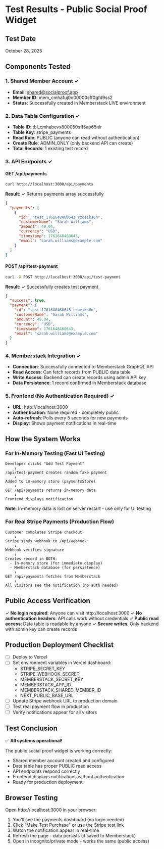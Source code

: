 # Test Results - Public Social Proof Widget

## Test Date
October 28, 2025

## Components Tested

### 1. Shared Member Account ✓
- **Email**: shared@socialproof.app
- **Member ID**: mem_cmhafuj0o00000sff0gfd9ss2
- **Status**: Successfully created in Memberstack LIVE environment

### 2. Data Table Configuration ✓
- **Table ID**: tbl_cmhabevx800050sff5ap65nlr
- **Table Key**: stripe_payments
- **Read Rule**: PUBLIC (anyone can read without authentication)
- **Create Rule**: ADMIN_ONLY (only backend API can create)
- **Total Records**: 1 existing test record

### 3. API Endpoints ✓

#### GET /api/payments
```bash
curl http://localhost:3000/api/payments
```
**Result**: ✓ Returns payments array successfully
```json
{
  "payments": [
    {
      "id": "test_1761648460643_rzoeiks6n",
      "customerName": "Sarah Williams",
      "amount": 49.04,
      "currency": "USD",
      "timestamp": 1761648460643,
      "email": "sarah.williams@example.com"
    }
  ]
}
```

#### POST /api/test-payment
```bash
curl -X POST http://localhost:3000/api/test-payment
```
**Result**: ✓ Successfully creates test payment
```json
{
  "success": true,
  "payment": {
    "id": "test_1761648460643_rzoeiks6n",
    "customerName": "Sarah Williams",
    "amount": 49.04,
    "currency": "USD",
    "timestamp": 1761648460643,
    "email": "sarah.williams@example.com"
  }
}
```

### 4. Memberstack Integration ✓
- **Connection**: Successfully connected to Memberstack GraphQL API
- **Read Access**: Can fetch records from PUBLIC data table
- **Write Access**: Backend can create records using admin API key
- **Data Persistence**: 1 record confirmed in Memberstack database

### 5. Frontend (No Authentication Required) ✓
- **URL**: http://localhost:3000
- **Authentication**: None required - completely public
- **Auto-refresh**: Polls every 5 seconds for new payments
- **Display**: Shows payment notifications in real-time

## How the System Works

### For In-Memory Testing (Fast UI Testing)
```
Developer clicks "Add Test Payment"
    ↓
/api/test-payment creates random fake payment
    ↓
Added to in-memory store (paymentsStore)
    ↓
GET /api/payments returns in-memory data
    ↓
Frontend displays notification
```
**Note**: In-memory data is lost on server restart - use only for UI testing

### For Real Stripe Payments (Production Flow)
```
Customer completes Stripe checkout
    ↓
Stripe sends webhook to /api/webhook
    ↓
Webhook verifies signature
    ↓
Creates record in BOTH:
  - In-memory store (for immediate display)
  - Memberstack database (for persistence)
    ↓
GET /api/payments fetches from Memberstack
    ↓
All visitors see the notification (no auth needed)
```

## Public Access Verification

✓ **No login required**: Anyone can visit http://localhost:3000
✓ **No authentication headers**: API calls work without credentials
✓ **Public read access**: Data table is readable by anyone
✓ **Secure writes**: Only backend with admin key can create records

## Production Deployment Checklist

- [ ] Deploy to Vercel
- [ ] Set environment variables in Vercel dashboard:
  - STRIPE_SECRET_KEY
  - STRIPE_WEBHOOK_SECRET
  - MEMBERSTACK_SECRET_KEY
  - MEMBERSTACK_APP_ID
  - MEMBERSTACK_SHARED_MEMBER_ID
  - NEXT_PUBLIC_BASE_URL
- [ ] Update Stripe webhook URL to production domain
- [ ] Test real payment flow in production
- [ ] Verify notifications appear for all visitors

## Test Conclusion

✅ **All systems operational!**

The public social proof widget is working correctly:
- Shared member account created and configured
- Data table has proper PUBLIC read access
- API endpoints respond correctly
- Frontend displays notifications without authentication
- Ready for production deployment

## Browser Testing

Open http://localhost:3000 in your browser:
1. You'll see the payments dashboard (no login needed)
2. Click "Make Test Purchase" or use the Stripe test link
3. Watch the notification appear in real-time
4. Refresh the page - data persists (if saved to Memberstack)
5. Open in incognito/private mode - works the same (public access)
